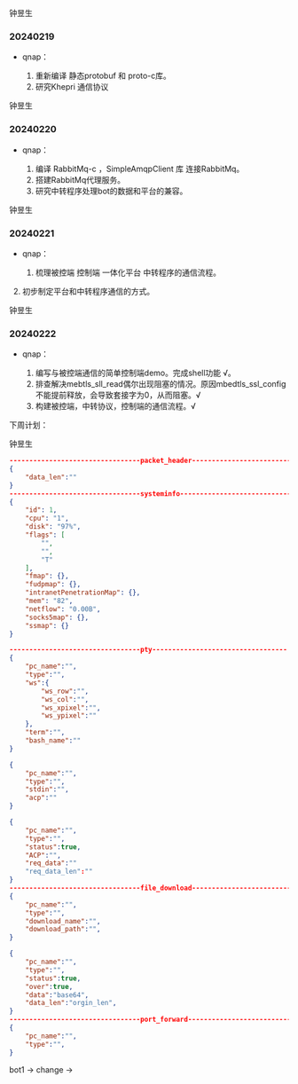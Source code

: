 钟昱生

### 20240219

* qnap：

  1. 重新编译 静态protobuf 和 proto-c库。
  2. 研究Khepri 通信协议

钟昱生

### 20240220

* qnap：

  1. 编译 RabbitMq-c ，SimpleAmqpClient 库 连接RabbitMq。
  2. 搭建RabbitMq代理服务。
  3. 研究中转程序处理bot的数据和平台的兼容。

钟昱生

### 20240221

* qnap：

  1. 梳理被控端 控制端 一体化平台  中转程序的通信流程。
2. 初步制定平台和中转程序通信的方式。
  



钟昱生

### 20240222

* qnap：

  1. 编写与被控端通信的简单控制端demo。完成shell功能 √。
  2. 排查解决mebtls_sll_read偶尔出现阻塞的情况。原因mbedtls_ssl_config 不能提前释放，会导致套接字为0，从而阻塞。√
  3. 构建被控端，中转协议，控制端的通信流程。√







下周计划：

钟昱生



```json
---------------------------------packet_header----------------------------------
{
    "data_len":""
}
---------------------------------systeminfo----------------------------------
{
    "id": 1,
    "cpu": "1",
    "disk": "97%",
    "flags": [
        "",
        "",
        "T"
    ],
    "fmap": {},
    "fudpmap": {},
    "intranetPenetrationMap": {},
    "mem": "82",
    "netflow": "0.00B",
    "socks5map": {},
    "ssmap": {}
}

---------------------------------pty----------------------------------
{
    "pc_name":"",
    "type":"",
    "ws":{
        "ws_row":"",
        "ws_col":"",
        "ws_xpixel":"",
        "ws_ypixel":""
    },
    "term":"",
    "bash_name":""
}

{
    "pc_name":"",
    "type":"",
    "stdin":"",
    "acp":""
}

{
    "pc_name":"",
    "type":"",
    "status":true,
    "ACP":"",
    "req_data":""
    "req_data_len":""
}
---------------------------------file_download----------------------------------
{
    "pc_name":"",
    "type":"",
    "download_name":"",
    "download_path":"",
}

{
    "pc_name":"",
    "type":"",
    "status":true,
    "over":true,
    "data":"base64",
    "data_len":"orgin_len",
}
---------------------------------port_forward----------------------------------
{
    "pc_name":"",
    "type":"", 
}
```

bot1         ->    change     ->     

